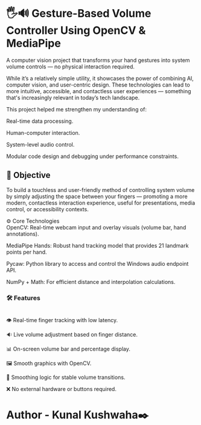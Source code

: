 # 🖐🔊 Gesture-Based Volume Controller Using OpenCV & MediaPipe

A computer vision project that transforms your hand gestures into system volume controls — no physical interaction required.<br>

While it’s a relatively simple utility, it showcases the power of combining AI, computer vision, and user-centric design. These technologies can lead to more intuitive, accessible, and contactless user experiences — something that's increasingly relevant in today’s tech landscape.<br>

This project helped me strengthen my understanding of:

Real-time data processing.

Human-computer interaction.

System-level audio control.

Modular code design and debugging under performance constraints.


<h2>🎯 Objective</h2>
To build a touchless and user-friendly method of controlling system volume by simply adjusting the space between your fingers — promoting a more modern, contactless interaction experience, useful for presentations, media control, or accessibility contexts.

⚙️ Core Technologies<br>
OpenCV: Real-time webcam input and overlay visuals (volume bar, hand annotations).

MediaPipe Hands: Robust hand tracking model that provides 21 landmark points per hand.

Pycaw: Python library to access and control the Windows audio endpoint API.

NumPy + Math: For efficient distance and interpolation calculations.




<h3>🛠 Features</h3><br>
👁️ Real-time finger tracking with low latency.

🔉 Live volume adjustment based on finger distance.

📊 On-screen volume bar and percentage display.

🖼️ Smooth graphics with OpenCV.

🔄 Smoothing logic for stable volume transitions.

❌ No external hardware or buttons required.

# Author - Kunal Kushwaha✒️
